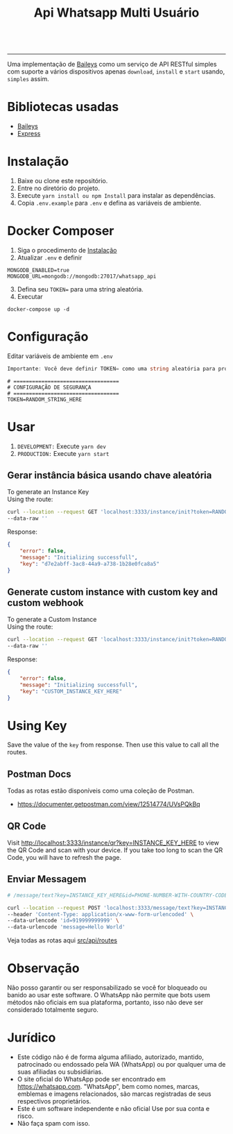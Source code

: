<h1 style="text-align: center"> Api Whatsapp Multi Usuário</h1>
<p style="text-align: center">
<a href="#"><img title="skynet" src="https://img.shields.io/badge/whatsapp api nodejs Multi Device-black?style=for-the-badge" alt=""></a>
</p>
<p style="text-align: center">
<a href="https://github.com/salman0ansari"><img title="Author" src="https://img.shields.io/badge/Author-Mohd Salman Ansari-black.svg?style=for-the-badge&logo=github" alt=""></a>
</p>
<p style="text-align: center">
<a href="https://github.com/salman0ansari/whatsapp-api-nodejs"><img title="Followers" src="https://img.shields.io/github/followers/salman0ansari?color=black&style=flat-square" alt=""></a>
<a href="https://github.com/salman0ansari/whatsapp-api-nodejs"><img title="Stars" src="https://img.shields.io/github/stars/salman0ansari/whatsapp-api-nodejs?color=black&style=flat-square" alt=""></a>
<a href="https://github.com/salman0ansari/whatsapp-api-nodejs/network/members"><img title="Forks" src="https://img.shields.io/github/forks/salman0ansari/whatsapp-api-nodejs?color=black&style=flat-square" alt=""></a>

---

Uma implementação de [Baileys](https://github.com/adiwajshing/Baileys/) como um serviço de API RESTful simples com suporte a vários dispositivos apenas `download`, `install` e `start` usando, `simples` assim.

# Bibliotecas usadas

-   [Baileys](https://github.com/adiwajshing/Baileys/)
-   [Express](https://github.com/expressjs/express)

# Instalação

1. Baixe ou clone este repositório.
2. Entre no diretório do projeto.
3. Execute `yarn install ou npm Install` para instalar as dependências.
4. Copia `.env.example` para `.env` e defina as variáveis ​​de ambiente.

# Docker Composer

1. Siga o procedimento de [Instalação](#instalação)
2. Atualizar `.env` e definir 
```
MONGODB_ENABLED=true
MONGODB_URL=mongodb://mongodb:27017/whatsapp_api
```
3. Defina seu `TOKEN=` para uma string aleatória.
4. Executar 
```
docker-compose up -d
```

# Configuração

Editar variáveis ​​de ambiente em `.env`

```a
Importante: Você deve definir TOKEN= como uma string aleatória para proteger a rota de inicialização.
```

```env
# ==================================
# CONFIGURAÇÃO DE SEGURANÇA
# ==================================
TOKEN=RANDOM_STRING_HERE
```

# Usar

1. `DEVELOPMENT:` Execute `yarn dev`
2. `PRODUCTION:` Execute `yarn start`

## Gerar instância básica usando chave aleatória

To generate an Instance Key  
Using the route:

```bash
curl --location --request GET 'localhost:3333/instance/init?token=RANDOM_STRING_HERE' \
--data-raw ''
```

Response:

```json
{
    "error": false,
    "message": "Initializing successfull",
    "key": "d7e2abff-3ac8-44a9-a738-1b28e0fca8a5"
}
```

## Generate custom instance with custom key and custom webhook

To generate a Custom Instance  
Using the route:

```bash
curl --location --request GET 'localhost:3333/instance/init?token=RANDOM_STRING_HERE&key=CUSTOM_INSTANCE_KEY_HERE&webhook=true&webhookUrl=https://webhook.site/d7114704-97f6-4562-9a47-dcf66b07266d' \
--data-raw ''
```

Response:

```json
{
    "error": false,
    "message": "Initializing successfull",
    "key": "CUSTOM_INSTANCE_KEY_HERE"
}
```

# Using Key

Save the value of the `key` from response. Then use this value to call all the routes.

## Postman Docs

Todas as rotas estão disponíveis como uma coleção de Postman.

-   https://documenter.getpostman.com/view/12514774/UVsPQkBq

## QR Code

Visit [http://localhost:3333/instance/qr?key=INSTANCE_KEY_HERE](http://localhost:3333/instance/qr?key=INSTANCE_KEY_HERE) to view the QR Code and scan with your device. If you take too long to scan the QR Code, you will have to refresh the page.

## Enviar Messagem

```sh
# /message/text?key=INSTANCE_KEY_HERE&id=PHONE-NUMBER-WITH-COUNTRY-CODE&message=MESSAGE

curl --location --request POST 'localhost:3333/message/text?key=INSTANCE_KEY_HERE' \
--header 'Content-Type: application/x-www-form-urlencoded' \
--data-urlencode 'id=919999999999' \
--data-urlencode 'message=Hello World'
```

Veja todas as rotas aqui [src/api/routes](https://github.com/salman0ansari/whatsapp-api-nodejs/tree/main/src/api/routes)

# Observação
Não posso garantir ou ser responsabilizado se você for bloqueado ou banido ao usar este software. O WhatsApp não permite que bots usem métodos não oficiais em sua plataforma, portanto, isso não deve ser considerado totalmente seguro.

# Jurídico

- Este código não é de forma alguma afiliado, autorizado, mantido, patrocinado ou endossado pela WA (WhatsApp) ou por qualquer uma de suas afiliadas ou subsidiárias.
- O site oficial do WhatsApp pode ser encontrado em https://whatsapp.com. "WhatsApp", bem como nomes, marcas, emblemas e imagens relacionados, são marcas registradas de seus respectivos proprietários.
- Este é um software independente e não oficial Use por sua conta e risco.
- Não faça spam com isso.
